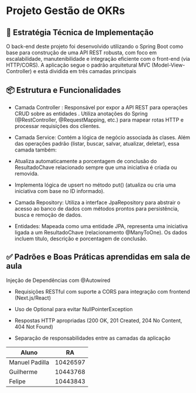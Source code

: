 # Projeto Gestão de OKRs

## 🧠 Estratégia Técnica de Implementação
O back-end deste projeto foi desenvolvido utilizando o Spring Boot como base para construção de uma API REST robusta, com foco em escalabilidade, manutenibilidade e integração eficiente com o front-end (via HTTP/CORS). A aplicação segue o padrão arquitetural MVC (Model-View-Controller) e está dividida em três camadas principais

## 📦 Estrutura e Funcionalidades
- Camada Controller : Responsável por expor a API REST para operações CRUD sobre as entidades . Utiliza anotações do Spring (@RestController, @RequestMapping, etc.) para mapear rotas HTTP e processar requisições dos clientes.

- Camada Service: Contém a lógica de negócio associada às clases. Além das operações padrão (listar, buscar, salvar, atualizar, deletar), essa camada também:

- Atualiza automaticamente a porcentagem de conclusão do ResultadoChave relacionado sempre que uma iniciativa é criada ou removida.

- Implementa lógica de upsert no método put() (atualiza ou cria uma iniciativa com base no ID informado).

- Camada Repository: Utiliza a interface JpaRepository para abstrair o acesso ao banco de dados com métodos prontos para persistência, busca e remoção de dados.

- Entidades: Mapeada como uma entidade JPA, representa uma iniciativa ligada a um ResultadoChave (relacionamento @ManyToOne). Os dados incluem título, descrição e porcentagem de conclusão.

## ✅ Padrões e Boas Práticas aprendidas em sala de aula
Injeção de Dependências com @Autowired

- Requisições RESTful com suporte a CORS para integração com frontend (Next.js/React)

- Uso de Optional para evitar NullPointerException

- Respostas HTTP apropriadas (200 OK, 201 Created, 204 No Content, 404 Not Found)

- Separação de responsabilidades entre as camadas da aplicação





| Aluno |  RA   |
|-------|-------|
|Manuel Padilla       |   10426597    |
|Guilherme       |  10443768     |
|Felipe       |   10443843    |
